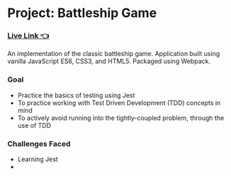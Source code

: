 # Project: Battleship Game
### [Live Link 👈](https://waldorfio.github.io/battleship-project/)
An implementation of the classic battleship game.
Application built using vanilla JavaScript ES6, CSS3, and HTML5. Packaged using Webpack.

### Goal
- Practice the basics of testing using Jest
- To practice working with Test Driven Development (TDD) concepts in mind
- To actively avoid running into the tightly-coupled problem, through the use of TDD

### Challenges Faced
- Learning Jest
- 